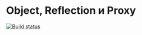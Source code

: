 # Object, Reflection и Proxy
[![Build status](https://ci.appveyor.com/api/projects/status/hy83ma0vh4wmctqs?svg=true)](https://ci.appveyor.com/project/exceptr/object-reflection-proxy)